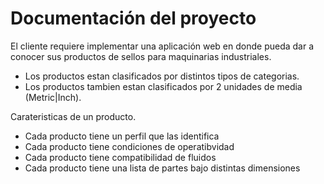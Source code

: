 # Documentación del proyecto
El cliente requiere implementar una aplicación web en donde pueda dar a conocer sus productos de sellos para maquinarias industriales.

- Los productos estan clasificados por distintos tipos de categorias.
- Los productos tambien estan clasificados por 2 unidades de media (Metric|Inch).

Carateristicas de un producto.

- Cada producto tiene un perfil que las identifica
- Cada producto tiene condiciones de operatibvidad
- Cada producto tiene compatibilidad de fluidos
- Cada producto tiene una lista de partes bajo distintas dimensiones

